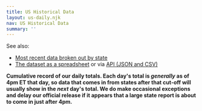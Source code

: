 ```yaml
---
title: US Historical Data
layout: us-daily.njk
nav: US Historical Data
summary: ''
---
```

See also:
* [Most recent data broken out by state](/data/)
* [The dataset as a spreadsheet](https://docs.google.com/spreadsheets/u/2/d/e/2PACX-1vRwAqp96T9sYYq2-i7Tj0pvTf6XVHjDSMIKBdZHXiCGGdNC0ypEU9NbngS8mxea55JuCFuua1MUeOj5/pubhtml) or via  [API (JSON and CSV)](/api/)

**Cumulative record of our daily totals. Each day's total is *generally* as of 4pm ET that day, so data that comes in from states after that cut-off will usually show in the *next* day's total. We do make occasional exceptions and delay our official release if it appears that a large state report is about to come in just after 4pm.**
